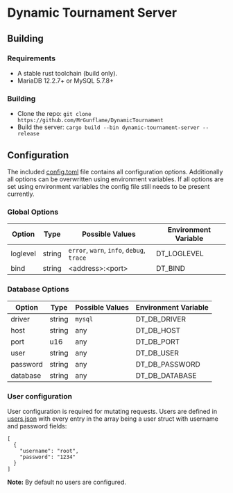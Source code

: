 # Dynamic Tournament Server

## Building

### Requirements

- A stable rust toolchain (build only).
- MariaDB 12.2.7+ or MySQL 5.7.8+

### Building

- Clone the repo: `git clone https://github.com/MrGunflame/DynamicTournament`
- Build the server: `cargo build --bin dynamic-tournament-server --release`

## Configuration

The included [config.toml](https://github.com/MrGunflame/DynamicTournament/blob/master/dynamic-tournament-server/config.toml) file contains all
configuration options. Additionally all options can be overwritten using environment variables. If all options are set using environment variables the
config file still needs to be present currently.

### Global Options

| Option   | Type   | Possible Values                           | Environment Variable |
| -------- | ------ | ----------------------------------------- | -------------------- |
| loglevel | string | `error`, `warn`, `info`, `debug`, `trace` | DT_LOGLEVEL        |
| bind     | string | \<address\>:\<port\>                      | DT_BIND            |
  
### Database Options

| Option   | Type   | Possible Values | Environment Variable |
| -------- | ------ | --------------- | -------------------- |
| driver   | string | `mysql`         | DT_DB_DRIVER       |
| host     | string | any             | DT_DB_HOST         |
| port     | u16    | any             | DT_DB_PORT         |
| user     | string | any             | DT_DB_USER         |
| password | string | any             | DT_DB_PASSWORD     |
| database | string | any             | DT_DB_DATABASE     |

### User configuration

User configuration is required for mutating requests. Users are defined in [users.json](https://github.com/MrGunflame/DynamicTournament/blob/master/dynamic-tournament-server/users.json)
with every entry in the array being a user struct with username and password fields:

```
[
  {
    "username": "root",
    "password": "1234"
  }
]
```

**Note:** By default no users are configured.
